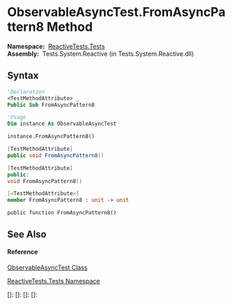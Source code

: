 # ObservableAsyncTest.FromAsyncPattern8 Method

**Namespace:**  [ReactiveTests.Tests](ReactiveTests.Tests\ReactiveTests.Tests.md)  
**Assembly:**  Tests.System.Reactive (in Tests.System.Reactive.dll)

## Syntax

```vb
'Declaration
<TestMethodAttribute> _
Public Sub FromAsyncPattern8
```

```vb
'Usage
Dim instance As ObservableAsyncTest

instance.FromAsyncPattern8()
```

```csharp
[TestMethodAttribute]
public void FromAsyncPattern8()
```

```c++
[TestMethodAttribute]
public:
void FromAsyncPattern8()
```

```fsharp
[<TestMethodAttribute>]
member FromAsyncPattern8 : unit -> unit 
```

```jscript
public function FromAsyncPattern8()
```

## See Also

#### Reference

[ObservableAsyncTest Class](ObservableAsyncTest\ObservableAsyncTest.md)

[ReactiveTests.Tests Namespace](ReactiveTests.Tests\ReactiveTests.Tests.md)

[]: 
[]: 
[]: 
[]: 